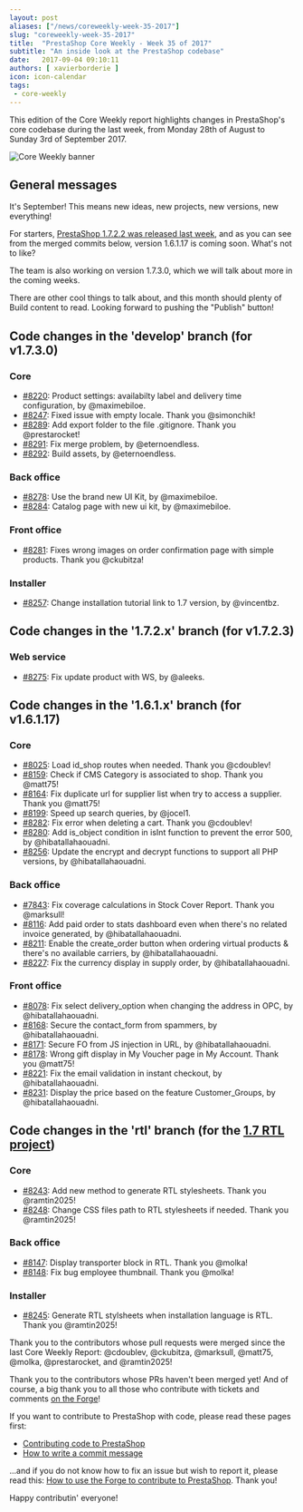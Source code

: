 ```yaml
---
layout: post
aliases: ["/news/coreweekly-week-35-2017"]
slug: "coreweekly-week-35-2017"
title:  "PrestaShop Core Weekly - Week 35 of 2017"
subtitle: "An inside look at the PrestaShop codebase"
date:   2017-09-04 09:10:11
authors: [ xavierborderie ]
icon: icon-calendar
tags:
 - core-weekly
---
```


This edition of the Core Weekly report highlights changes in PrestaShop's core codebase during the last week, from Monday 28th of August to Sunday 3rd of September 2017.

![Core Weekly banner](/assets/images/2017/04/core_weekly_banner.jpg)


## General messages

It's September! This means new ideas, new projects, new versions, new everything!

For starters, [PrestaShop 1.7.2.2 was released last week](http://build.prestashop.com/news/prestashop-1-7-2-2-maintenance-release/), and as you can see from the merged commits below, version 1.6.1.17 is coming soon. What's not to like?

The team is also working on version 1.7.3.0, which we will talk about more in the coming weeks.

There are other cool things to talk about, and this month should plenty of Build content to read. Looking forward to pushing the "Publish" button!


## Code changes in the 'develop' branch (for v1.7.3.0)

### Core

* [#8220](https://github.com/PrestaShop/PrestaShop/pull/8220): Product settings: availabilty label and delivery time configuration, by @maximebiloe.
* [#8247](https://github.com/PrestaShop/PrestaShop/pull/8247): Fixed issue with empty locale. Thank you @simonchik!
* [#8289](https://github.com/PrestaShop/PrestaShop/pull/8289): Add export folder to the file .gitignore. Thank you @prestarocket!
* [#8291](https://github.com/PrestaShop/PrestaShop/pull/8291): Fix merge problem, by @eternoendless.
* [#8292](https://github.com/PrestaShop/PrestaShop/pull/8292): Build assets, by @eternoendless.


### Back office

* [#8278](https://github.com/PrestaShop/PrestaShop/pull/8278): Use the brand new UI Kit, by @maximebiloe.
* [#8284](https://github.com/PrestaShop/PrestaShop/pull/8284): Catalog page with new ui kit, by @maximebiloe.


### Front office

* [#8281](https://github.com/PrestaShop/PrestaShop/pull/8281): Fixes wrong images on order confirmation page with simple products. Thank you @ckubitza!


### Installer

* [#8257](https://github.com/PrestaShop/PrestaShop/pull/8257): Change installation tutorial link to 1.7 version, by @vincentbz.


## Code changes in the '1.7.2.x' branch (for v1.7.2.3)

### Web service

* [#8275](https://github.com/PrestaShop/PrestaShop/pull/8275): Fix update product with WS, by @aleeks.


## Code changes in the '1.6.1.x' branch (for v1.6.1.17)

### Core

* [#8025](https://github.com/PrestaShop/PrestaShop/pull/8025): Load id_shop routes when needed. Thank you @cdoublev!
* [#8159](https://github.com/PrestaShop/PrestaShop/pull/8159): Check if CMS Category is associated to shop. Thank you @matt75!
* [#8164](https://github.com/PrestaShop/PrestaShop/pull/8164): Fix duplicate url for supplier list when try to access a supplier. Thank you @matt75!
* [#8199](https://github.com/PrestaShop/PrestaShop/pull/8199): Speed up search queries, by @jocel1.
* [#8282](https://github.com/PrestaShop/PrestaShop/pull/8282): Fix error when deleting a cart. Thank you @cdoublev!
* [#8280](https://github.com/PrestaShop/PrestaShop/pull/8280): Add is_object condition in isInt function to prevent the error 500, by @hibatallahaouadni.
* [#8256](https://github.com/PrestaShop/PrestaShop/pull/8256): Update the encrypt and decrypt functions to support all PHP versions, by @hibatallahaouadni.


### Back office

* [#7843](https://github.com/PrestaShop/PrestaShop/pull/7843): Fix coverage calculations in Stock Cover Report. Thank you @marksull!
* [#8116](https://github.com/PrestaShop/PrestaShop/pull/8116): Add paid order to stats dashboard even when there's no related invoice generated, by @hibatallahaouadni.
* [#8211](https://github.com/PrestaShop/PrestaShop/pull/8211): Enable the create_order button when ordering virtual products & there's no available carriers, by @hibatallahaouadni.
* [#8227](https://github.com/PrestaShop/PrestaShop/pull/8227): Fix the currency display in supply order, by @hibatallahaouadni.


### Front office

* [#8078](https://github.com/PrestaShop/PrestaShop/pull/8078): Fix select delivery_option when changing the address in OPC, by @hibatallahaouadni.
* [#8168](https://github.com/PrestaShop/PrestaShop/pull/8168): Secure the contact_form from spammers, by @hibatallahaouadni.
* [#8171](https://github.com/PrestaShop/PrestaShop/pull/8171): Secure FO from JS injection in URL, by @hibatallahaouadni.
* [#8178](https://github.com/PrestaShop/PrestaShop/pull/8178): Wrong gift display in My Voucher page in My Account. Thank you @matt75!
* [#8221](https://github.com/PrestaShop/PrestaShop/pull/8221): Fix the email validation in instant checkout, by @hibatallahaouadni.
* [#8231](https://github.com/PrestaShop/PrestaShop/pull/8231): Display the price based on the feature Customer_Groups, by @hibatallahaouadni.


## Code changes in the 'rtl' branch (for the [1.7 RTL project](http://build.prestashop.com/news/PrestaShop-RTL-project-update/))

### Core

* [#8243](https://github.com/PrestaShop/PrestaShop/pull/8243): Add new method to generate RTL stylesheets. Thank you @ramtin2025!
* [#8248](https://github.com/PrestaShop/PrestaShop/pull/8248): Change CSS files path to RTL stylesheets if needed. Thank you @ramtin2025!


### Back office

* [#8147](https://github.com/PrestaShop/PrestaShop/pull/8147): Display transporter block in RTL. Thank you @molka!
* [#8148](https://github.com/PrestaShop/PrestaShop/pull/8148): Fix bug employee thumbnail. Thank you @molka!

### Installer

* [#8245](https://github.com/PrestaShop/PrestaShop/pull/8245): Generate RTL stylsheets when installation language is RTL. Thank you @ramtin2025!


Thank you to the contributors whose pull requests were merged since the last Core Weekly Report: @cdoublev, @ckubitza, @marksull, @matt75, @molka, @prestarocket, and @ramtin2025!

Thank you to the contributors whose PRs haven't been merged yet! And of course, a big thank you to all those who contribute with tickets and comments [on the Forge](http://forge.prestashop.com/)!

If you want to contribute to PrestaShop with code, please read these pages first:

 * [Contributing code to PrestaShop](http://doc.prestashop.com/display/PS16/Contributing+code+to+PrestaShop)
 * [How to write a commit message](http://doc.prestashop.com/display/PS16/How+to+write+a+commit+message)

...and if you do not know how to fix an issue but wish to report it, please read this: [How to use the Forge to contribute to PrestaShop](http://doc.prestashop.com/display/PS16/How+to+use+the+Forge+to+contribute+to+PrestaShop). Thank you!

Happy contributin' everyone!

